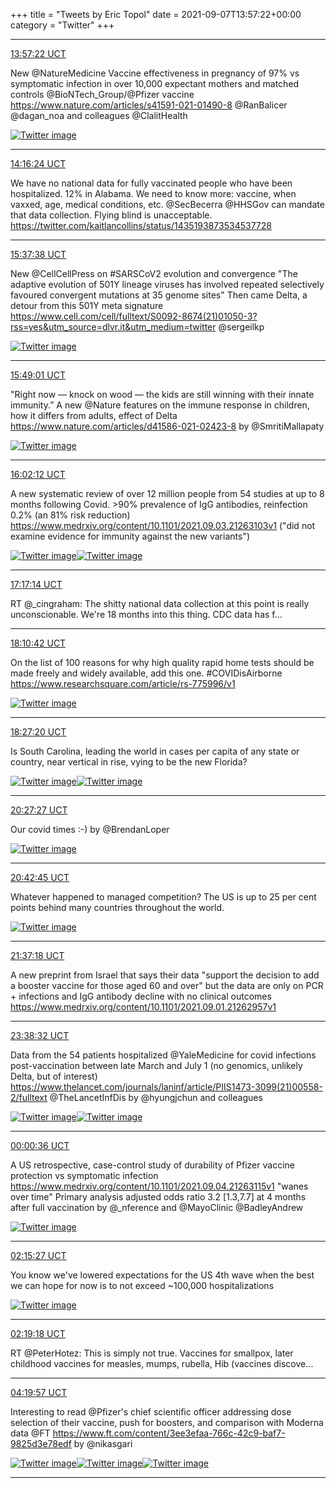 +++
title = "Tweets by Eric Topol" 
date = 2021-09-07T13:57:22+00:00
category = "Twitter"
+++


---

<a href="https://twitter.com/erictopol/status/1435240779673264137" target="_blank" rel="noreferer">13:57:22 UCT</a>

New @NatureMedicine
Vaccine effectiveness in pregnancy of 97% vs symptomatic infection in over 10,000 expectant mothers and matched controls @BioNTech_Group/@Pfizer vaccine  https://www.nature.com/articles/s41591-021-01490-8
@RanBalicer @dagan_noa and colleagues @ClalitHealth 

<a href="E-r_z3dUYAEfNIm.jpg"  ><img src="E-r_z3dUYAEfNIm.jpg" alt="Twitter image" ></img></a>

---

<a href="https://twitter.com/erictopol/status/1435245570294104067" target="_blank" rel="noreferer">14:16:24 UCT</a>

We have no national data for fully vaccinated people who have been hospitalized. 12% in Alabama.  We need to know more: vaccine, when vaxxed, age, medical conditions, etc. @SecBecerra @HHSGov can mandate that data collection. Flying blind is unacceptable. https://twitter.com/kaitlancollins/status/1435193873534537728



---

<a href="https://twitter.com/erictopol/status/1435266016204898304" target="_blank" rel="noreferer">15:37:38 UCT</a>

New @CellCellPress on #SARSCoV2 evolution and convergence
"The adaptive evolution of 501Y lineage viruses has involved repeated selectively favoured convergent mutations at 35 genome sites"
Then came Delta, a detour from this 501Y meta signature
https://www.cell.com/cell/fulltext/S0092-8674(21)01050-3?rss=yes&utm_source=dlvr.it&utm_medium=twitter
@sergeilkp 

<a href="E-sVcTdVUAsXCaW.jpg"  ><img src="E-sVcTdVUAsXCaW.jpg" alt="Twitter image" ></img></a>

---

<a href="https://twitter.com/erictopol/status/1435268880553807876" target="_blank" rel="noreferer">15:49:01 UCT</a>

"Right now — knock on wood — the kids are still winning with their innate immunity.”
A new @Nature features on the immune response in children, how it differs from adults, effect of Delta
https://www.nature.com/articles/d41586-021-02423-8
by @SmritiMallapaty 

<a href="E-sZN3TVQAE9QmI.jpg"  ><img src="E-sZN3TVQAE9QmI.jpg" alt="Twitter image" ></img></a>

---

<a href="https://twitter.com/erictopol/status/1435272196667031556" target="_blank" rel="noreferer">16:02:12 UCT</a>

A new systematic review of over 12 million people from 54 studies at up to 8 months following Covid. &gt;90% prevalence of IgG antibodies, reinfection 0.2% (an 81% risk reduction)  https://www.medrxiv.org/content/10.1101/2021.09.03.21263103v1 ("did not examine evidence for immunity against the new variants") 

<a href="E-sbJs4VIAIXT52.jpg"  ><img src="E-sbJs4VIAIXT52.jpg" alt="Twitter image" ></img></a><a href="E-sbwaCVcAc0nBR.jpg"  ><img src="E-sbwaCVcAc0nBR.jpg" alt="Twitter image" ></img></a>

---

<a href="https://twitter.com/erictopol/status/1435291080098926596" target="_blank" rel="noreferer">17:17:14 UCT</a>

RT @_cingraham: The shitty national data collection at this point is really unconscionable. We're 18 months into this thing. CDC data has f…



---

<a href="https://twitter.com/erictopol/status/1435304535237349376" target="_blank" rel="noreferer">18:10:42 UCT</a>

On the list of 100 reasons for why high quality rapid home tests should be made freely and widely available, add this one.
#COVIDisAirborne 
https://www.researchsquare.com/article/rs-775996/v1 

<a href="E-s5rpeVUAIOrMX.jpg"  ><img src="E-s5rpeVUAIOrMX.jpg" alt="Twitter image" ></img></a>

---

<a href="https://twitter.com/erictopol/status/1435308719814758400" target="_blank" rel="noreferer">18:27:20 UCT</a>

Is South Carolina, leading the world in cases per capita of any state or country, near vertical in rise, vying to be the new Florida? 

<a href="E-s9hn3UUAIe4ub.jpg"  ><img src="E-s9hn3UUAIe4ub.jpg" alt="Twitter image" ></img></a><a href="E-s9M7dVcAQNHet.jpg"  ><img src="E-s9M7dVcAQNHet.jpg" alt="Twitter image" ></img></a>

---

<a href="https://twitter.com/erictopol/status/1435338949950464001" target="_blank" rel="noreferer">20:27:27 UCT</a>

Our covid times :-)
by @BrendanLoper 

<a href="E-tZJH-VkAMqsCd.png"  ><img src="E-tZJH-VkAMqsCd.png" alt="Twitter image" ></img></a>

---

<a href="https://twitter.com/erictopol/status/1435342798803247104" target="_blank" rel="noreferer">20:42:45 UCT</a>

Whatever happened to managed competition?
The US is up to 25 per cent points behind many countries throughout the world. 

<a href="E-tcoZ3UYAA2cKx.jpg"  ><img src="E-tcoZ3UYAA2cKx.jpg" alt="Twitter image" ></img></a>

---

<a href="https://twitter.com/erictopol/status/1435356525665472514" target="_blank" rel="noreferer">21:37:18 UCT</a>

A new preprint from Israel that says their data "support the decision to add a booster vaccine for those aged 60 and over" but the data are only on PCR + infections and IgG antibody decline with no clinical outcomes
https://www.medrxiv.org/content/10.1101/2021.09.01.21262957v1



---

<a href="https://twitter.com/erictopol/status/1435387035766845440" target="_blank" rel="noreferer">23:38:32 UCT</a>

Data from the 54 patients hospitalized @YaleMedicine for covid infections post-vaccination between late March and July 1 (no genomics, unlikely Delta, but of interest)
https://www.thelancet.com/journals/laninf/article/PIIS1473-3099(21)00558-2/fulltext @TheLancetInfDis by @hyungjchun and colleagues 

<a href="E-uD_3DVIAAnsDb.jpg"  ><img src="E-uD_3DVIAAnsDb.jpg" alt="Twitter image" ></img></a><a href="E-uECdMUUAIjs5n.jpg"  ><img src="E-uECdMUUAIjs5n.jpg" alt="Twitter image" ></img></a>

---

<a href="https://twitter.com/erictopol/status/1435392591596453888" target="_blank" rel="noreferer">00:00:36 UCT</a>

A US retrospective, case-control study of durability of Pfizer vaccine protection vs symptomatic infection
https://www.medrxiv.org/content/10.1101/2021.09.04.21263115v1 "wanes over time" 
Primary analysis adjusted odds ratio 3.2 [1.3,7.7] at 4 months after full vaccination by @_nference and @MayoClinic @BadleyAndrew 

<a href="E-uJQFrVEAA4cAM.jpg"  ><img src="E-uJQFrVEAA4cAM.jpg" alt="Twitter image" ></img></a>

---

<a href="https://twitter.com/erictopol/status/1435426527806517248" target="_blank" rel="noreferer">02:15:27 UCT</a>

You know we've lowered expectations for the US 4th wave when the best we can hope for now is to not exceed ~100,000 hospitalizations 

<a href="E-uott1VEAE82ko.jpg"  ><img src="E-uott1VEAE82ko.jpg" alt="Twitter image" ></img></a>

---

<a href="https://twitter.com/erictopol/status/1435427496980205571" target="_blank" rel="noreferer">02:19:18 UCT</a>

RT @PeterHotez: This is simply not true. Vaccines for smallpox, later childhood vaccines for measles, mumps, rubella, Hib (vaccines discove…



---

<a href="https://twitter.com/erictopol/status/1435457858074669060" target="_blank" rel="noreferer">04:19:57 UCT</a>

Interesting to read @Pfizer's chief scientific officer addressing dose selection of their vaccine, push for boosters, and comparison with Moderna data
@FT https://www.ft.com/content/3ee3efaa-766c-42c9-baf7-9825d3e78edf by @nikasgari 

<a href="E-vFDqkUUAEc5Kx.jpg"  ><img src="E-vFDqkUUAEc5Kx.jpg" alt="Twitter image" ></img></a><a href="E-vEbWdVgAIR4zS.jpg"  ><img src="E-vEbWdVgAIR4zS.jpg" alt="Twitter image" ></img></a><a href="E-vEcxDUcAQ14OT.jpg"  ><img src="E-vEcxDUcAQ14OT.jpg" alt="Twitter image" ></img></a>

---